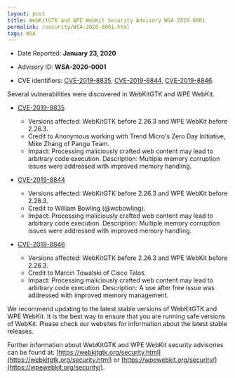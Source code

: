 ```yaml
---
layout: post
title: WebKitGTK and WPE WebKit Security Advisory WSA-2020-0001
permalink: /security/WSA-2020-0001.html
tags: WSA
---
```


* Date Reported: **January 23, 2020**

* Advisory ID: **WSA-2020-0001**

* CVE identifiers: [CVE-2019-8835](#CVE-2019-8835), [CVE-2019-8844](#CVE-2019-8844),
  [CVE-2019-8846](#CVE-2019-8846).


Several vulnerabilities were discovered in WebKitGTK and WPE WebKit.

* <a name="CVE-2019-8835" href="https://cve.mitre.org/cgi-bin/cvename.cgi?name=CVE-2019-8835">CVE-2019-8835</a>
  * Versions affected: WebKitGTK before 2.26.3 and WPE WebKit before
    2.26.3.
  * Credit to Anonymous working with Trend Micro's Zero Day Initiative,
    Mike Zhang of Pangu Team.
  * Impact: Processing maliciously crafted web content may lead to
    arbitrary code execution. Description: Multiple memory corruption
    issues were addressed with improved memory handling.

* <a name="CVE-2019-8844" href="https://cve.mitre.org/cgi-bin/cvename.cgi?name=CVE-2019-8844">CVE-2019-8844</a>
  * Versions affected: WebKitGTK before 2.26.3 and WPE WebKit before
    2.26.3.
  * Credit to William Bowling (@wcbowling).
  * Impact: Processing maliciously crafted web content may lead to
    arbitrary code execution. Description: Multiple memory corruption
    issues were addressed with improved memory handling.

* <a name="CVE-2019-8846" href="https://cve.mitre.org/cgi-bin/cvename.cgi?name=CVE-2019-8846">CVE-2019-8846</a>
  * Versions affected: WebKitGTK before 2.26.3 and WPE WebKit before
    2.26.3.
  * Credit to Marcin Towalski of Cisco Talos.
  * Impact: Processing maliciously crafted web content may lead to
    arbitrary code execution. Description: A use after free issue was
    addressed with improved memory management.


We recommend updating to the latest stable versions of WebKitGTK and WPE
WebKit. It is the best way to ensure that you are running safe versions
of WebKit. Please check our websites for information about the latest
stable releases.

Further information about WebKitGTK and WPE WebKit security advisories can be found at:
[https://webkitgtk.org/security.html](https://webkitgtk.org/security.html) or [https://wpewebkit.org/security/](https://wpewebkit.org/security/).
